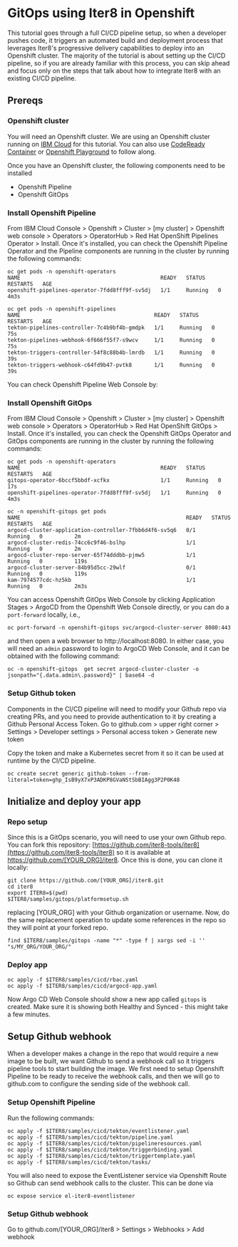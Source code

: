 # GitOps using Iter8 in Openshift

This tutorial goes through a full CI/CD pipeline setup, so when a developer pushes code, it triggers an automated build and deployment process that leverages Iter8's progressive delivery capabilities to deploy into an Openshift cluster. The majority of the tutorial is about setting up the CI/CD pipeline, so if you are already familiar with this process, you can skip ahead and focus only on the steps that talk about how to integrate Iter8 with an existing CI/CD pipeline.

## Prereqs

### Openshift cluster

You will need an Openshift cluster. We are using an Openshift cluster running on [IBM Cloud](https://www.ibm.com/cloud) for this tutorial. You can also use [CodeReady Container](https://developers.redhat.com/products/codeready-containers/overview) or [Openshift Playground](https://developers.redhat.com/courses/openshift/playground-openshift) to follow along.

Once you have an Openshift cluster, the following components need to be installed
- Openshift Pipeline
- Openshift GitOps

### Install Openshift Pipeline

From IBM Cloud Console > Openshift > Cluster > [my cluster] > Openshift web console > Operators > OperatorHub > Red Hat OpenShift Pipelines Operator > Install. Once it's installed, you can check the Openshift Pipeline Operator and the Pipeline components are running in the cluster by running the following commands:

```shell
oc get pods -n openshift-operators
NAME                                            READY   STATUS    RESTARTS   AGE
openshift-pipelines-operator-7fdd8fff9f-sv5dj   1/1     Running   0          4m3s

oc get pods -n openshift-pipelines
NAME                                          READY   STATUS    RESTARTS   AGE
tekton-pipelines-controller-7c4b9bf4b-gmdpk   1/1     Running   0          75s
tekton-pipelines-webhook-6f666f55f7-s9wcv     1/1     Running   0          75s
tekton-triggers-controller-54f8c88b4b-lmrdb   1/1     Running   0          39s
tekton-triggers-webhook-c64fd9b47-pvtk8       1/1     Running   0          39s
```

You can check Openshift Pipeline Web Console by:

### Install Openshift GitOps

From IBM Cloud Console > Openshift > Cluster > [my cluster] > Openshift web console > Operators > OperatorHub > Red Hat OpenShift GitOps > Install. Once it's installed, you can check the Openshift GitOps Operator and GitOps components are running in the cluster by running the following commands:

```shell
oc get pods -n openshift-operators
NAME                                            READY   STATUS    RESTARTS   AGE
gitops-operator-6bccf5bbdf-xcfkx                1/1     Running   0          17s
openshift-pipelines-operator-7fdd8fff9f-sv5dj   1/1     Running   0          4m3s

oc -n openshift-gitops get pods
NAME                                                    READY   STATUS    RESTARTS   AGE
argocd-cluster-application-controller-7fbb6d4f6-sv5q6   0/1     Running   0          2m
argocd-cluster-redis-74cc6c9f46-bslhp                   1/1     Running   0          2m
argocd-cluster-repo-server-65f74dddbb-pjmw5             1/1     Running   0          119s
argocd-cluster-server-84b95d5cc-29wlf                   0/1     Running   0          119s
kam-7974577cdc-hz5kb                                    1/1     Running   0          2m3s
```

You can access Openshift GitOps Web Console by clicking Application Stages > ArgoCD from the Openshift Web Console directly, or you can do a `port-forward` locally, i.e.,

```shell
oc port-forward -n openshift-gitops svc/argocd-cluster-server 8080:443
```

and then open a web browser to http://localhost:8080. In either case, you will need an `admin` password to login to ArgoCD Web Console, and it can be obtained with the following command:

```shell
oc -n openshift-gitops  get secret argocd-cluster-cluster -o jsonpath="{.data.admin\.password}" | base64 -d
```

### Setup Github token

Components in the CI/CD pipeline will need to modify your Github repo via creating PRs, and you need to provide authentication to it by creating a Github Personal Access Token. Go to github.com > upper right corner > Settings > Developer settings > Personal access token > Generate new token

Copy the token and make a Kubernetes secret from it so it can be used at runtime by the CI/CD pipeline.

```shell
oc create secret generic github-token --from-literal=token=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
```

## Initialize and deploy your app

### Repo setup

Since this is a GitOps scenario, you will need to use your own Github repo. You can fork this repository: [https://github.com/iter8-tools/iter8](https://github.com/iter8-tools/iter8) so it is available at https://github.com/[YOUR_ORG]/iter8. Once this is done, you can clone it locally:

```shell
git clone https://github.com/[YOUR_ORG]/iter8.git
cd iter8
export ITER8=$(pwd)
$ITER8/samples/gitops/platformsetup.sh
```

replacing [YOUR_ORG] with your Github organization or username. Now, do the same replacement operation to update some references in the repo so they will point at your forked repo.

```shell
find $ITER8/samples/gitops -name "*" -type f | xargs sed -i '' "s/MY_ORG/YOUR_ORG/"
```

### Deploy app 

```shell
oc apply -f $ITER8/samples/cicd/rbac.yaml
oc apply -f $ITER8/samples/cicd/argocd-app.yaml
```

Now Argo CD Web Console should show a new app called `gitops` is created. Make sure it is showing both Healthy and Synced - this might take a few minutes.

## Setup Github webhook

When a developer makes a change in the repo that would require a new image to be built, we want Github to send a webhook call so it triggers pipeline tools to start building the image. We first need to setup Openshift Pipeline to be ready to receive the webhook calls, and then we will go to github.com to configure the sending side of the webhook call.

### Setup Openshift Pipeline

Run the following commands:

```shell
oc apply -f $ITER8/samples/cicd/tekton/eventlistener.yaml
oc apply -f $ITER8/samples/cicd/tekton/pipeline.yaml
oc apply -f $ITER8/samples/cicd/tekton/pipelineresources.yaml
oc apply -f $ITER8/samples/cicd/tekton/triggerbinding.yaml
oc apply -f $ITER8/samples/cicd/tekton/triggertemplate.yaml
oc apply -f $ITER8/samples/cicd/tekton/tasks/
```

You will also need to expose the EventListener service via Openshift Route so Github can send webhook calls to the cluster. This can be done via

```
oc expose service el-iter8-eventlistener
```

### Setup Github webhook

Go to github.com/[YOUR_ORG]/iter8 > Settings > Webhooks > Add webhook

